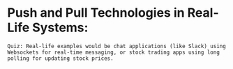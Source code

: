 # Push and Pull Technologies in Real-Life Systems:

    Quiz: Real-life examples would be chat applications (like Slack) using Websockets for real-time messaging, or stock trading apps using long polling for updating stock prices.
